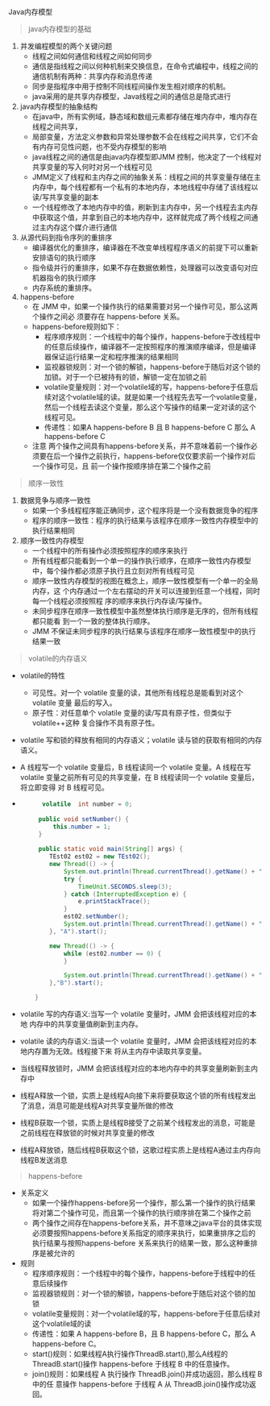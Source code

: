 Java内存模型

> java内存模型的基础

1. 并发编程模型的两个关键问题
   - 线程之间如何通信和线程之间如何同步
   - 通信是指线程之间以何种机制来交换信息，在命令式编程中，线程之间的通信机制有两种：共享内存和消息传递
   - 同步是指程序中用于控制不同线程间操作发生相对顺序的机制。
   - java采用的是共享内存模型，Java线程之间的通信总是隐式进行
2. java内存模型的抽象结构
   - 在java中，所有实例域，静态域和数组元素都存储在堆内存中，堆内存在线程之间共享，
   - 局部变量，方法定义参数和异常处理参数不会在线程之间共享，它们不会有内存可见性问题，也不受内存模型的影响
   - java线程之间的通信是由java内存模型即JMM 控制，他决定了一个线程对共享变量的写入何时对另一个线程可见
   - JMM定义了线程和主内存之间的抽象关系：线程之间的共享变量存储在主内存中，每个线程都有一个私有的本地内存，本地线程中存储了该线程以读/写共享变量的副本
   - 一个线程修改了本地内存中的值，刷新到主内存中，另一个线程去主内存中获取这个值，并拿到自己的本地内存中，这样就完成了两个线程之间通过主内存这个媒介进行通信
3. 从源代码到指令序列的重排序
   - 编译器优化的重排序，编译器在不改变单线程程序语义的前提下可以重新安排语句的执行顺序
   - 指令级并行的重排序，如果不存在数据依赖性，处理器可以改变语句对应机器指令的执行顺序
   - 内存系统的重排序。
4. happens-before
   - 在 JMM 中，如果一个操作执行的结果需要对另一个操作可见，那么这两个操作之间必 须要存在 happens-before 关系。
   - happens-before规则如下：
     - 程序顺序规则：一个线程中的每个操作，happens-before于改线程中的任意后续操作，编译器不一定按照程序的推演顺序编译，但是编译器保证运行结果一定和程序推演的结果相同
     - 监视器锁规则：对一个锁的解锁，happens-before于随后对这个锁的加锁。对于一个已被持有的锁，解锁一定在加锁之前
     - volatile变量规则：对一个volatile域的写，happens-before于任意后续对这个volatile域的读。就是如果一个线程先去写一个volatile变量，然后一个线程去读这个变量，那么这个写操作的结果一定对读的这个线程可见。
     - 传递性：如果A happens-before B 且 B happens-before C 那么 A happens-before C
   - 注意 两个操作之间具有happens-before关系，并不意味着前一个操作必须要在后一个操作之前执行，happens-before仅仅要求前一个操作对后一个操作可见，且 前一个操作按顺序排在第二个操作之前

> 顺序一致性

1. 数据竞争与顺序一致性
   - 如果一个多线程程序能正确同步，这个程序将是一个没有数据竞争的程序
   - 程序的顺序一致性：程序的执行结果与该程序在顺序一致性内存模型中的执行结果相同
2. 顺序一致性内存模型
   - 一个线程中的所有操作必须按照程序的顺序来执行
   - 所有线程都只能看到一个单一的操作执行顺序，在顺序一致性内存模型中，每个操作都必须原子执行且立刻对所有线程可见
   - 顺序一致性内存模型的视图在概念上，顺序一致性模型有一个单一的全局内存，这 个内存通过一个左右摆动的开关可以连接到任意一个线程，同时每一个线程必须按照程 序的顺序来执行内存读/写操作。
   - 未同步程序在顺序一致性模型中虽然整体执行顺序是无序的，但所有线程都只能看 到一个一致的整体执行顺序。
   - JMM 不保证未同步程序的执行结果与该程序在顺序一致性模型中的执行结果一致

> volatile的内存语义

- volatile的特性

  - 可见性。对一个 volatile 变量的读，其他所有线程总是能看到对这个 volatile 变量 最后的写入。
  - 原子性：对任意单个 volatile 变量的读/写具有原子性，但类似于 volatile++这种 复合操作不具有原子性。

- volatile 写和锁的释放有相同的内存语义；volatile 读与锁的获取有相同的内存语义。

- A 线程写一个 volatile 变量后，B 线程读同一个 volatile 变量。A 线程在写 volatile 变量之前所有可见的共享变量，在 B 线程读同一个 volatile 变量后，将立即变得 对 B 线程可见。

- ~~~java
  	    volatile  int number = 0;
   
       public void setNumber() {
           this.number = 1;
       }
   
       public static void main(String[] args) {
          TEst02 est02 = new TEst02();
          new Thread(() -> {
              System.out.println(Thread.currentThread().getName() + "线程启动");
              try {
                  TimeUnit.SECONDS.sleep(3);
              } catch (InterruptedException e) {
                  e.printStackTrace();
              }
              est02.setNumber();
              System.out.println(Thread.currentThread().getName() + "修改了值" + est02.number);
          }, "A").start();
  
          new Thread(() -> {
              while (est02.number == 0) {
              }
  
              System.out.println(Thread.currentThread().getName() + "结束");
          },"B").start();
  
      }
  ~~~
  
- volatile 写的内存语义:当写一个 volatile 变量时，JMM 会把该线程对应的本地 内存中的共享变量值刷新到主内存。

- volatile 读的内存语义:当读一个 volatile 变量时，JMM 会把该线程对应的本地内存置为无效。线程接下来 将从主内存中读取共享变量。

- 当线程释放锁时，JMM 会把该线程对应的本地内存中的共享变量刷新到主内存中

- 线程A释放一个锁，实质上是线程A向接下来将要获取这个锁的所有线程发出了消息，消息可能是线程A对共享变量所做的修改

- 线程B获取一个锁，实质上是线程B接受了之前某个线程发出的消息，可能是之前线程在释放锁的时候对共享变量的修改

- 线程A释放锁，随后线程B获取这个锁，这歌过程实质上是线程A通过主内存向线程B发送消息

> happens-before

- 关系定义
  - 如果一个操作happens-before另一个操作，那么第一个操作的执行结果将对第二个操作可见，而且第一个操作的执行顺序排在第二个操作之前
  - 两个操作之间存在happens-before关系，并不意味之java平台的具体实现必须要按照happens-before关系指定的顺序来执行，如果重排序之后的执行结果与按照happens-before 关系来执行的结果一致，那么这种重排序是被允许的
- 规则
  - 程序顺序规则：一个线程中的每个操作，happens-before于线程中的任意后续操作
  - 监视器锁规则：对一个锁的解锁，happens-before于随后对这个锁的加锁
  - volatile变量规则：对一个volatile域的写，happens-before于任意后续对这个volatile域的读
  - 传递性：如果 A happens-before B，且 B happens-before C，那么 A happens-before C。
  - start()规则：如果线程A执行操作ThreadB.start(),那么A线程的ThreadB.start()操作 happens-before 于线程 B 中的任意操作。
  - join()规则：如果线程 A 执行操作 ThreadB.join()并成功返回，那么线程 B 中的任 意操作 happens-before 于线程 A 从 ThreadB.join()操作成功返回。





